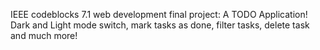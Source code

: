 IEEE codeblocks 7.1 web development final project: A TODO Application! 
Dark and Light mode switch, mark tasks as done, filter tasks, delete task and much more!
